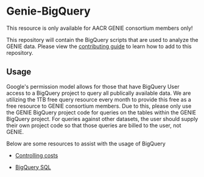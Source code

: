 # Genie-BigQuery

This resource is only available for AACR GENIE consortium members only!

This repository will contain the BigQuery scripts that are used to analyze the GENIE data.  Please view the [contributing guide](CONTRIBUTING.md) to learn how to add to this repository.

## Usage

Google's permission model allows for those that have BigQuery User access to a BigQuery project to query all publically available data.  We are utilizing the 1TB free query resource every month to provide this free as a free resource to GENIE consortium members.  Due to this, please only use the GENIE BigQuery project code for queries on the tables within the GENIE BigQuery project. For queries against other datasets, the user should supply their own project code so that those queries are billed to the user, not GENIE.

Below are some resources to assist with the usage of BigQuery

* [Controlling costs](https://cloud.google.com/bigquery/docs/best-practices-costs)

* [BigQuery SQL](https://cloud.google.com/bigquery/docs/reference/standard-sql/functions-and-operators)